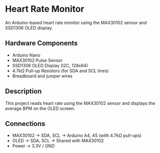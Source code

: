 # Heart Rate Monitor

An Arduino-based heart rate monitor using the MAX30102 sensor and SSD1306 OLED display.

##  Hardware Components
- Arduino Nano
- MAX30102 Pulse Sensor
- SSD1306 OLED Display (I2C, 128x64)
- 4.7kΩ Pull-up Resistors (for SDA and SCL lines)
- Breadboard and jumper wires

##  Description
This project reads heart rate using the MAX30102 sensor and displays the average BPM on the OLED screen.

##  Connections
- MAX30102 → SDA, SCL → Arduino A4, A5 (with 4.7kΩ pull-ups)
- OLED → SDA, SCL → Shared with MAX30102
- Power → 3.3V / GND
